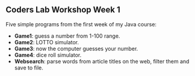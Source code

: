## Coders Lab Workshop Week 1

Five simple programs from the first week of my Java course:

 - **Game1**: guess a number from 1-100 range.
 - **Game2**: LOTTO simulator.
 - **Game3**: now the computer guesses your number.
 - **Game4**: dice roll simulator.
 - **Websearch**: parse words from article titles on the web, filter them and save to file.